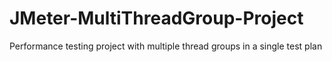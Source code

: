 # JMeter-MultiThreadGroup-Project
Performance testing project with multiple thread groups in a single test plan
